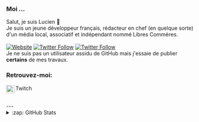 ### Moi ...
Salut, je suis Lucien 👋<br />
Je suis un jeune développeur français, rédacteur en chef (en quelque sorte) d'un média local, associatif et indépendant nommé Libres Commères.
<br /><br />
[![Website](https://img.shields.io/website?label=LibresCommeres.fr&style=for-the-badge&url=https%3A%2F%2Flibrescommeres.fr)](https://librescommeres.fr)
[![Twitter Follow](https://img.shields.io/twitter/follow/freshpatricke?color=1DA1F2&logo=twitter&style=for-the-badge)](https://twitter.com/intent/follow?original_referer=https%3A%2F%2Fgithub.com%2Fpatrickepatate&screen_name=freshpatricke)
[![Twitter Follow](https://img.shields.io/twitter/follow/librescommeres?color=1DA1F2&logo=twitter&style=for-the-badge)](https://twitter.com/intent/follow?original_referer=https%3A%2F%2Fgithub.com%2Fpatrickepatate&screen_name=librescommeres)
<br />
Je ne suis pas un utilisateur assidu de GitHub mais j'essaie de publier **certains** de mes travaux.

### Retrouvez-moi:

[<img align="left" alt="PatrickeTV | Twitch" width="22px" src="https://cdn.jsdelivr.net/npm/simple-icons@v3/icons/twitch.svg" />](https://twitch.tv/patricketv) Twitch

<br />
---
<details>
  <summary>:zap: GitHub Stats</summary>

  <img align="left" alt="PatrickePatate's GitHub Stats" src="https://github-readme-stats.codestackr.vercel.app/api?username=patrickepatate&show_icons=true&hide_border=true" />

</details>
